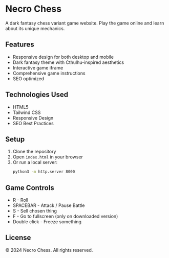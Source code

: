 # Necro Chess

A dark fantasy chess variant game website. Play the game online and learn about its unique mechanics.

## Features

- Responsive design for both desktop and mobile
- Dark fantasy theme with Cthulhu-inspired aesthetics
- Interactive game iframe
- Comprehensive game instructions
- SEO optimized

## Technologies Used

- HTML5
- Tailwind CSS
- Responsive Design
- SEO Best Practices

## Setup

1. Clone the repository
2. Open `index.html` in your browser
3. Or run a local server:
   ```bash
   python3 -m http.server 8000
   ```

## Game Controls

- R - Roll
- SPACEBAR - Attack / Pause Battle
- S - Sell chosen thing
- F - Go to fullscreen (only on downloaded version)
- Double click - Freeze something

## License

© 2024 Necro Chess. All rights reserved. 